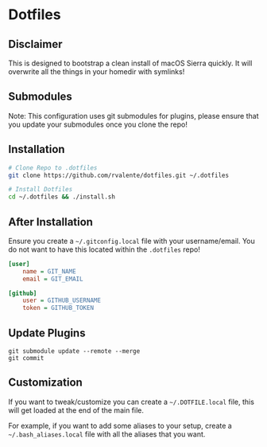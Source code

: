 # Dotfiles

## Disclaimer

This is designed to bootstrap a clean install of macOS Sierra quickly.
It will overwrite all the things in your homedir with symlinks!

## Submodules

Note: This configuration uses git submodules for plugins, please ensure that you update your submodules once you clone the repo!

## Installation

``` bash
# Clone Repo to .dotfiles
git clone https://github.com/rvalente/dotfiles.git ~/.dotfiles

# Install Dotfiles
cd ~/.dotfiles && ./install.sh
```

## After Installation

Ensure you create a `~/.gitconfig.local` file with your username/email.
You do not want to have this located within the `.dotfiles` repo!

``` ini
[user]
	name = GIT_NAME
	email = GIT_EMAIL

[github]
	user = GITHUB_USERNAME
	token = GITHUB_TOKEN
```

## Update Plugins

```
git submodule update --remote --merge
git commit
```

## Customization

If you want to tweak/customize you can create a `~/.DOTFILE.local` file, this will get loaded at the end of the main file.

For example, if you want to add some aliases to your setup, create a `~/.bash_aliases.local` file with all the aliases that you want.
